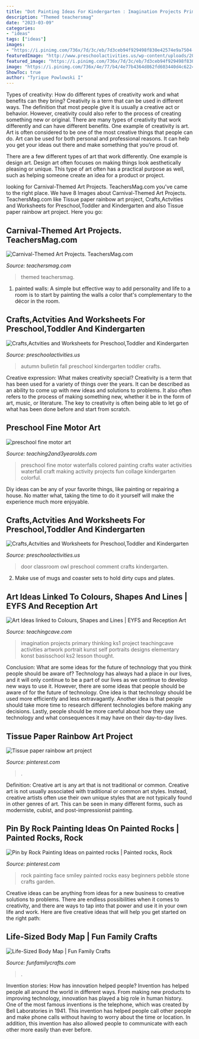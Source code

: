 ```yaml
---
title: "Dot Painting Ideas For Kindergarten : Imagination Projects Primary Thinking Ks1 Project Teachingcave Activities Artwork Portrait Kunst Self Portraits Designs Elementary Konst Basisschool Ks2 Lesson Thought"
description: "Themed teachersmag"
date: "2023-03-09"
categories:
- "ideas"
tags: ["ideas"]
images:
- "https://i.pinimg.com/736x/7d/3c/eb/7d3ceb94f929498f830e42574e9a7504--rainbow-art-preschool-art.jpg"
featuredImage: "http://www.preschoolactivities.us/wp-content/uploads/2015/03/Owl-Classroom-Door.jpg"
featured_image: "https://i.pinimg.com/736x/7d/3c/eb/7d3ceb94f929498f830e42574e9a7504--rainbow-art-preschool-art.jpg"
image: "https://i.pinimg.com/736x/4e/77/b4/4e77b4364d862fd603440d4c62248983.jpg"
ShowToc: true
author: "Tyrique Powlowski I"
---
```



Types of creativity: How do different types of creativity work and what benefits can they bring?
Creativity is a term that can be used in different ways. The definition that most people give it is usually a creative act or behavior. However, creativity could also refer to the process of creating something new or original. There are many types of creativity that work differently and can have different benefits. 
One example of creativity is art. Art is often considered to be one of the most creative things that people can do. Art can be used for both personal and professional reasons. It can help you get your ideas out there and make something that you’re proud of. 

There are a few different types of art that work differently. One example is design art. Design art often focuses on making things look aesthetically pleasing or unique. This type of art often has a practical purpose as well, such as helping someone create an idea for a product or project.

	

		
looking for Carnival-Themed Art Projects. TeachersMag.com you've came to the right place. We have 8 Images about Carnival-Themed Art Projects. TeachersMag.com like Tissue paper rainbow art project, Crafts,Actvities and Worksheets for Preschool,Toddler and Kindergarten and also Tissue paper rainbow art project. Here you go:
		
    
## Carnival-Themed Art Projects. TeachersMag.com

<img loading=lazy src="http://teachersmag.com/wp-content/uploads/2020/08/popcorn-craft.jpg" onerror="this.onerror=null;this.src='https://tse1.mm.bing.net/th?id=OIP.6aq-l086mm941J0vBFFoYgHaJ4&amp;pid=15.1';" alt="Carnival-Themed Art Projects. TeachersMag.com">

_Source: teachersmag.com_

>themed teachersmag. 

	

1. painted walls: A simple but effective way to add personality and life to a room is to start by painting the walls a color that's complementary to the décor in the room.

    
## Crafts,Actvities And Worksheets For Preschool,Toddler And Kindergarten

<img loading=lazy src="http://www.preschoolactivities.us/wp-content/uploads/2017/10/autumn-bulletin-board-ideas.jpg" onerror="this.onerror=null;this.src='https://tse4.mm.bing.net/th?id=OIP.xLjOh-OhzCAqoW7E2XNGKwHaFj&amp;pid=15.1';" alt="Crafts,Actvities and Worksheets for Preschool,Toddler and Kindergarten">

_Source: preschoolactivities.us_

>autumn bulletin fall preschool kindergarten toddler crafts. 

	

Creative expression: What makes creativity special?
Creativity is a term that has been used for a variety of things over the years. It can be described as an ability to come up with new ideas and solutions to problems. It also often refers to the process of making something new, whether it be in the form of art, music, or literature. The key to creativity is often being able to let go of what has been done before and start from scratch.

    
## Preschool Fine Motor Art

<img loading=lazy src="https://teaching2and3yearolds.com/wp-content/uploads/2014/08/finemotor-art-collage.jpg" onerror="this.onerror=null;this.src='https://tse2.mm.bing.net/th?id=OIP.666smQJOUzkz-gmrEhbV2wHaHa&amp;pid=15.1';" alt="preschool fine motor art">

_Source: teaching2and3yearolds.com_

>preschool fine motor waterfalls colored painting crafts water activities waterfall craft making activity projects fun collage kindergarten colorful. 

	

Diy ideas can be any of your favorite things, like painting or repairing a house. No matter what, taking the time to do it yourself will make the experience much more enjoyable.

    
## Crafts,Actvities And Worksheets For Preschool,Toddler And Kindergarten

<img loading=lazy src="http://www.preschoolactivities.us/wp-content/uploads/2015/03/Owl-Classroom-Door.jpg" onerror="this.onerror=null;this.src='https://tse1.mm.bing.net/th?id=OIP.UiBKDn6-qObKyIR4fVDlPgHaNJ&amp;pid=15.1';" alt="Crafts,Actvities and Worksheets for Preschool,Toddler and Kindergarten">

_Source: preschoolactivities.us_

>door classroom owl preschool comment crafts kindergarten. 

	

2. Make use of mugs and coaster sets to hold dirty cups and plates.

    
## Art Ideas Linked To Colours, Shapes And Lines | EYFS And Reception Art

<img loading=lazy src="http://www.teachingcave.com/wp-content/uploads/2013/11/Thinking-Art.jpg" onerror="this.onerror=null;this.src='https://tse3.mm.bing.net/th?id=OIP.E1LZQSaiK6zi82C1xznzeQHaKu&amp;pid=15.1';" alt="Art Ideas linked to Colours, Shapes and Lines | EYFS and Reception Art">

_Source: teachingcave.com_

>imagination projects primary thinking ks1 project teachingcave activities artwork portrait kunst self portraits designs elementary konst basisschool ks2 lesson thought. 

	

Conclusion: What are some ideas for the future of technology that you think people should be aware of?
Technology has always had a place in our lives, and it will only continue to be a part of our lives as we continue to develop new ways to use it. However, there are some ideas that people should be aware of for the future of technology. One idea is that technology should be used more efficiently and less extravagantly. Another idea is that people should take more time to research different technologies before making any decisions. Lastly, people should be more careful about how they use technology and what consequences it may have on their day-to-day lives.

    
## Tissue Paper Rainbow Art Project

<img loading=lazy src="https://i.pinimg.com/736x/7d/3c/eb/7d3ceb94f929498f830e42574e9a7504--rainbow-art-preschool-art.jpg" onerror="this.onerror=null;this.src='https://tse1.mm.bing.net/th?id=OIP.I4q1ookcfbcK4qU6ckQLRwHaJ3&amp;pid=15.1';" alt="Tissue paper rainbow art project">

_Source: pinterest.com_

>. 

	

Definition: Creative art is any art that is not traditional or common.
Creative art is not usually associated with traditional or common art styles. Instead, creative artists often use their own unique styles that are not typically found in other genres of art. This can be seen in many different forms, such as moderniste, cubist, and post-impressionist painting.

    
## Pin By Rock Painting Ideas On Painted Rocks | Painted Rocks, Rock

<img loading=lazy src="https://i.pinimg.com/736x/4e/77/b4/4e77b4364d862fd603440d4c62248983.jpg" onerror="this.onerror=null;this.src='https://tse1.mm.bing.net/th?id=OIP.NxmnssUTBqxVqpZP41NpbQHaHa&amp;pid=15.1';" alt="Pin by Rock Painting Ideas on painted rocks | Painted rocks, Rock">

_Source: pinterest.com_

>rock painting face smiley painted rocks easy beginners pebble stone crafts garden. 

	

Creative ideas can be anything from ideas for a new business to creative solutions to problems. There are endless possibilities when it comes to creativity, and there are ways to tap into that power and use it in your own life and work. Here are five creative ideas that will help you get started on the right path: 

    
## Life-Sized Body Map | Fun Family Crafts

<img loading=lazy src="https://funfamilycrafts.com/wp-content/uploads/2013/08/IMG_2149.jpg" onerror="this.onerror=null;this.src='https://tse1.mm.bing.net/th?id=OIP.gTmHu1WGy-Ftx72yM1BPcQHaLG&amp;pid=15.1';" alt="Life-Sized Body Map | Fun Family Crafts">

_Source: funfamilycrafts.com_

>. 

	

Invention stories: How has innovation helped people?
Invention has helped people all around the world in different ways. From making new products to improving technology, innovation has played a big role in human history. One of the most famous inventions is the telephone, which was created by Bell Laboratories in 1941. This invention has helped people call other people and make phone calls without having to worry about the time or location. In addition, this invention has also allowed people to communicate with each other more easily than ever before.

